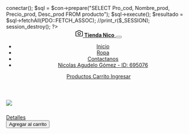 <?php
require 'config/config.php';
require 'config/database.php';
$db = new Database();
$con = $db->conectar();

$sql = $con->prepare("SELECT Pro_cod, Nombre_prod, Precio_prod, Desc_prod FROM producto");
$sql->execute();
$resultado = $sql->fetchAll(PDO::FETCH_ASSOC);

//print_r($_SESSION);
session_destroy();

?>
<!doctype html>
<html lang="en">

<head>
    <meta charset="utf-8">
    <meta name="viewport" content="width=device-width, initial-scale=1">
    <title>Tienda Online</title>
    <link href="https://cdn.jsdelivr.net/npm/bootstrap@5.3.2/dist/css/bootstrap.min.css" rel="stylesheet"
        integrity="sha384-T3c6CoIi6uLrA9TneNEoa7RxnatzjcDSCmG1MXxSR1GAsXEV/Dwwykc2MPK8M2HN" crossorigin="anonymous">
    <link href="css/estilos.css" rel="stylesheet">
</head>

<body>
    <header data-bs-theme="dark">
        <div class="collapse text-bg-dark" id="navbarHeader">
            <div class="container">
                <div class="row">
                </div>
            </div>
        </div>
        <div class="navbar navbar-expand-lg navbar-dark bg-dark shadow-sm">
            <div class="container">
                <a href="#" class="navbar-brand d-flex align-items-center">
                    <svg xmlns="http://www.w3.org/2000/svg" width="20" height="20" fill="none" stroke="currentColor"
                        stroke-linecap="round" stroke-linejoin="round" stroke-width="2" aria-hidden="true" class="me-2"
                        viewBox="0 0 24 24">
                        <path d="M23 19a2 2 0 0 1-2 2H3a2 2 0 0 1-2-2V8a2 2 0 0 1 2-2h4l2-3h6l2 3h4a2 2 0 0 1 2 2z" />
                        <circle cx="12" cy="13" r="4" />
                    </svg>
                    <strong>Tienda Nico</strong>
                </a>
                <button class="navbar-toggler" type="button" data-bs-toggle="collapse" data-bs-target="#navbarHeader"
                    aria-controls="navbarHeader" aria-expanded="false" aria-label="Toggle navigation">
                    <span class="navbar-toggler-icon"></span>
                </button>
                <div class="collapse navbar-collapse" id="navbarHeader">
                    <ul class="navbar-nav me-auto mb-2 mb-lg-0">
                        <li class="nav-item">
                            <a href="index.php" class="nav-link active">Inicio</a>
                        </li>
                        <li class="nav-item">
                            <a href="#" class="nav-link active">Ropa</a>
                        </li>
                        <li class="nav-item">
                            <a href="#" class="nav-link active">Contactanos</a>
                        </li>
                        <li class="nav-item">
                            <a href>Nicolas Agudelo Gómez - ID: 695076</h2>
                        </li>
                    </ul>
                    <a href="productos.php" class="btn btn-primary me-2">
                        Productos <id="num_cart" class="badge bg-secondary">
                    </a>
                    <a href="carrito.php" class="btn btn-primary me-2">
                        Carrito <span id="num_cart" class="badge bg-secondary">
                            <?php echo $num_cart; ?>
                        </span>
                    </a>
                    <?php if (isset($_SESSION['user_id'])) { ?>
                        <a href="#" class="btn btn-success"><i class="fas fa-user"></i>
                            <?php echo $_SESSION['user_name']; ?>
                        </a>
                    <?php } else { ?>
                        <a href="login.php" class="btn btn-success"><i class="fas fa-user"></i>
                            Ingresar </a>
                    <?php } ?>
                </div>
    </header>
    <main>
        <div class="container">
            <div class="row row-cols-1 row-cols-sm-2 row-cols-md-3 g-3">
                <?php foreach ($resultado as $row) { ?>
                    <div class="col">
                        <div class="card shadow-sm">
                            <?php
                            $id = $row['Pro_cod'];
                            $imagen = "imagenes/Productos/" . $id . "/principal.jpg";
                            if (!file_exists($imagen)) {
                                $imagen = "imagenes/no-photo.jpg";
                            }
                            ?>
                            <img src="<?php echo $imagen; ?>" class="d-block w-100">
                            <div class="card-body">
                                <h5 class="card-title">
                                    <?php echo $row['Nombre_prod']; ?>
                                </h5>
                                <p class="card-text">
                                    <?php echo number_format($row['Precio_prod'], 2, '.', ','); ?>
                                </p>
                                <div class="d-flex justify-content-between align-items-center">
                                    <div class="btn-group">
                                        <a href="detalles.php?Pro_cod=<?php echo $row['Pro_cod']; ?>&token=<?php echo hash_hmac('sha1', $row['Pro_cod'], KEY_TOKEN); ?>"
                                            class="btn btn-primary">Detalles</a>
                                    </div>
                                    <button class="btn btn-outline-success" type="button"
                                        onclick="addProducto(<?php echo $row['Pro_cod']; ?>, '<?php echo hash_hmac('sha1', $row['Pro_cod'], KEY_TOKEN); ?>')">Agregar
                                        al carrito</button>
                                </div>
                            </div>
                        </div>
                    </div>
                <?php } ?>
            </div>
        </div>
    </main>
    <script src="https://cdn.jsdelivr.net/npm/bootstrap@5.3.2/dist/js/bootstrap.bundle.min.js"
        integrity="sha384-C6RzsynM9kWDrMNeT87bh95OGNyZPhcTNXj1NW7RuBCsyN/o0jlpcV8Qyq46cDfL"
        crossorigin="anonymous"></script>
    <script>
        function addProducto(id, token) {
            let url = 'clases/carrito.php'
            let formData = new FormData()
            formData.append('Pro_cod', id)
            formData.append('token', token)

            fetch(url, {
                method: 'POST',
                body: formData,
                mode: 'cors'
            }).then(response => response.json())
                .then(data => {
                    if (data.ok) {
                        let elemento = document.getElementById("num_cart")
                        elemento.innerHTML = data.numero
                    }
                })
        }
    </script>
</body>

</html>

